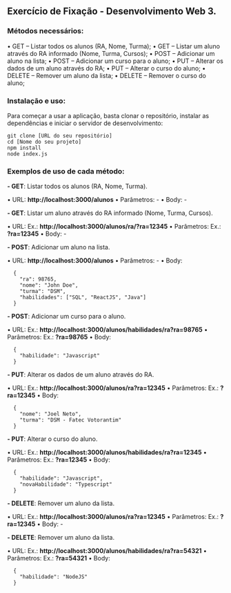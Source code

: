 ## Exercício de Fixação - Desenvolvimento Web 3.

### Métodos necessários:

• GET – Listar todos os alunos (RA, Nome, Turma);
• GET – Listar um aluno através do RA informado (Nome, Turma, Cursos);
• POST – Adicionar um aluno na lista;
• POST – Adicionar um curso para o aluno;
• PUT – Alterar os dados de um aluno através do RA;
• PUT – Alterar o curso do aluno;
• DELETE – Remover um aluno da lista;
• DELETE – Remover o curso do aluno;

### Instalação e uso:

Para começar a usar a aplicação, basta clonar o repositório, instalar as dependências e iniciar o servidor de desenvolvimento:

```
git clone [URL do seu repositório]
cd [Nome do seu projeto]
npm install
node index.js
```

### Exemplos de uso de cada método:

**- GET**: Listar todos os alunos (RA, Nome, Turma).

• URL: **http://localhost:3000/alunos**
• Parâmetros: -
• Body: -

**- GET**: Listar um aluno através do RA informado (Nome, Turma, Cursos).

• URL: Ex.: **http://localhost:3000/alunos/ra/?ra=12345**
• Parâmetros: Ex.: **?ra=12345**
• Body: -

**- POST**: Adicionar um aluno na lista.

• URL: **http://localhost:3000/alunos**
• Parâmetros: -
• Body:

```
  {
    "ra": 98765,
    "nome": "John Doe",
    "turma": "DSM",
    "habilidades": ["SQL", "ReactJS", "Java"]
  }
```

**- POST**: Adicionar um curso para o aluno.

• URL: Ex.: **http://localhost:3000/alunos/habilidades/ra?ra=98765**
• Parâmetros: Ex.: **?ra=98765**
• Body:

```
  {
    "habilidade": "Javascript"
  }
```

**- PUT**: Alterar os dados de um aluno através do RA.

• URL: Ex.: **http://localhost:3000/alunos/ra?ra=12345**
• Parâmetros: Ex.: **?ra=12345**
• Body:

```
  {
    "nome": "Joel Neto",
    "turma": "DSM - Fatec Votorantim"
  }
```

**- PUT**: Alterar o curso do aluno.

• URL: Ex.: **http://localhost:3000/alunos/habilidades/ra?ra=12345**
• Parâmetros: Ex.: **?ra=12345**
• Body:

```
  {
    "habilidade": "Javascript",
    "novaHabilidade": "Typescript"
  }
```

**- DELETE**: Remover um aluno da lista.

• URL: Ex.: **http://localhost:3000/alunos/ra?ra=12345**
• Parâmetros: Ex.: **?ra=12345**
• Body: -

**- DELETE**: Remover um aluno da lista.

• URL: Ex.: **http://localhost:3000/alunos/habilidades/ra?ra=54321**
• Parâmetros: Ex.: **?ra=54321**
• Body:

```
  {
    "habilidade": "NodeJS"
  }
```
